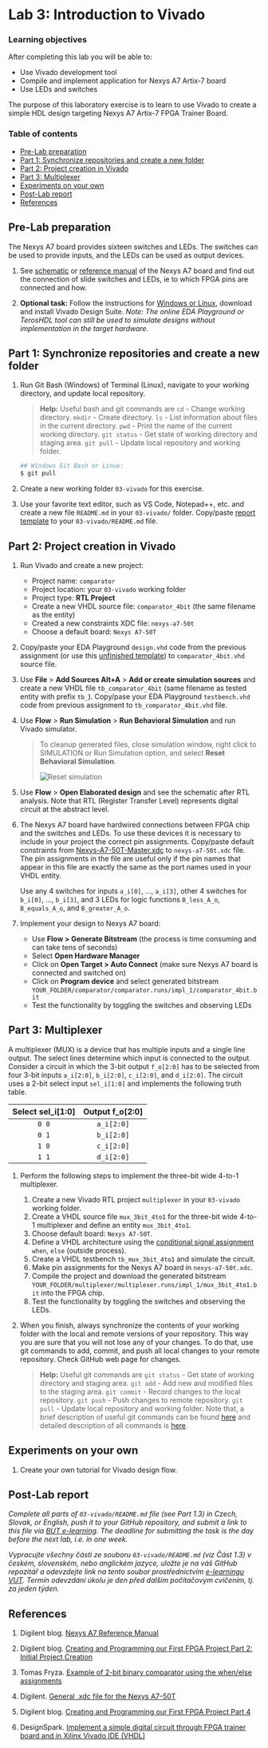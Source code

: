 # Lab 3: Introduction to Vivado

<!--
![Logo](../../logolink_eng.jpg)
<p align="center">
  The Study of Modern and Developing Engineering BUT<br>
  CZ.02.2.69/0.0/0.0/18_056/0013325
</p>
-->

### Learning objectives

After completing this lab you will be able to:

* Use Vivado development tool
* Compile and implement application for Nexys A7 Artix-7 board
* Use LEDs and switches

The purpose of this laboratory exercise is to learn to use Vivado to create a simple HDL design targeting Nexys A7 Artix-7 FPGA Trainer Board.

### Table of contents

* [Pre-Lab preparation](#preparation)
* [Part 1: Synchronize repositories and create a new folder](#part1)
* [Part 2: Project creation in Vivado](#part2)
* [Part 3: Multiplexer](#part3)
* [Experiments on your own](#experiments)
* [Post-Lab report](#report)
* [References](#references)

<a name="preparation"></a>

## Pre-Lab preparation

The Nexys A7 board provides sixteen switches and LEDs. The switches can be used to provide inputs, and the LEDs can be used as output devices.

1. See [schematic](https://github.com/tomas-fryza/digital-electronics-1/blob/master/docs/nexys-a7-sch.pdf) or [reference manual](https://reference.digilentinc.com/reference/programmable-logic/nexys-a7/reference-manual) of the Nexys A7 board and find out the connection of slide switches and LEDs, ie to which FPGA pins are connected and how.

2. **Optional task:** Follow the instructions for [Windows or Linux](https://github.com/tomas-fryza/digital-electronics-1/wiki/List-of-versions), download and install Vivado Design Suite. *Note: The online EDA Playground or TerosHDL tool can still be used to simulate designs without implementation in the target hardware.*

<a name="part1"></a>

## Part 1: Synchronize repositories and create a new folder

1. Run Git Bash (Windows) of Terminal (Linux), navigate to your working directory, and update local repository.

   > **Help:** Useful bash and git commands are `cd` - Change working directory. `mkdir` - Create directory. `ls` - List information about files in the current directory. `pwd` - Print the name of the current working directory. `git status` - Get state of working directory and staging area. `git pull` - Update local repository and working folder.

   ```bash
   ## Windows Git Bash or Linux:
   $ git pull
   ```

2. Create a new working folder `03-vivado` for this exercise.

3. Use your favorite text editor, such as VS Code, Notepad++, etc. and create a new file `README.md` in your `03-vivado/` folder. Copy/paste [report template](https://raw.githubusercontent.com/tomas-fryza/digital-electronics-1/master/labs/03-vivado/report.md) to your `03-vivado/README.md` file.

<a name="part2"></a>

## Part 2: Project creation in Vivado

1. Run Vivado and create a new project:

   * Project name: `comparator`
   * Project location: your `03-vivado` working folder
   * Project type: **RTL Project**
   * Create a new VHDL source file: `comparator_4bit` (the same filename as the entity)
   * Created a new constraints XDC file: `nexys-a7-50t`
   * Choose a default board: `Nexys A7-50T`

2. Copy/paste your EDA Playground `design.vhd` code from the previous assignment (or use this [unfinished template](https://www.edaplayground.com/x/5uu3)) to `comparator_4bit.vhd` source file.

3. Use **File** > **Add Sources Alt+A** > **Add or create simulation sources** and create a new VHDL file `tb_comparator_4bit` (same filename as tested entity with prefix `tb_`). Copy/pase your EDA Playground `testbench.vhd` code from previous assignment to `tb_comparator_4bit.vhd` file.

4. Use **Flow** > **Run Simulation** > **Run Behavioral Simulation** and run Vivado simulator.

   > To cleanup generated files, close simulation window, right click to SIMULATION or Run Simulation option, and select **Reset Behavioral Simulation**.
   >
   > ![Reset simulation](images/screenshot_vivado_reset_simul.png)

5. Use **Flow** > **Open Elaborated design** and see the schematic after RTL analysis. Note that RTL (Register Transfer Level) represents digital circuit at the abstract level.

6. The Nexys A7 board have hardwired connections between FPGA chip and the switches and LEDs. To use these devices it is necessary to include in your project the correct pin assignments. Copy/paste default constraints from [Nexys-A7-50T-Master.xdc](https://raw.githubusercontent.com/Digilent/digilent-xdc/master/Nexys-A7-50T-Master.xdc) to `nexys-a7-50t.xdc` file. The pin assignments in the file are useful only if the pin names that appear in this file are exactly the same as the port names used in your VHDL entity.

   Use any 4 switches for inputs `a_i[0]`, ..., `a_i[3]`, other 4 switches for `b_i[0]`, ..., `b_i[3]`, and 3 LEDs for logic functions `B_less_A_o`, `B_equals_A_o`, and `B_greater_A_o`.

7. Implement your design to Nexys A7 board:

   * Use **Flow > Generate Bitstream** (the process is time consuming and can take tens of seconds)
   * Select **Open Hardware Manager**
   * Click on **Open Target > Auto Connect** (make sure Nexys A7 board is connected and switched on)
   * Click on **Program device** and select generated bitstream `YOUR_FOLDER/comparator/comparator.runs/impl_1/comparator_4bit.bit`
   * Test the functionality by toggling the switches and observing LEDs

<a name="part3"></a>

## Part 3: Multiplexer

A multiplexer (MUX) is a device that has multiple inputs and a single line output. The select lines determine which input is connected to the output. Consider a circuit in which the 3-bit output `f_o[2:0]` has to be selected from four 3-bit inputs `a_i[2:0]`, `b_i[2:0]`, `c_i[2:0]`, and `d_i[2:0]`. The circuit uses a 2-bit select input `sel_i[1:0]` and implements the following truth table.

   | **Select sel_i[1:0]** | **Output f_o[2:0]** |
   | :-: | :-: |
   | `0 0` | `a_i[2:0]` |
   | `0 1` | `b_i[2:0]` |
   | `1 0` | `c_i[2:0]` |
   | `1 1` | `d_i[2:0]` |

<!--
   ![Circuit symbol for two-bit wide 4-to-1 multiplexer](images/mux_4to1.png)
-->

1. Perform the following steps to implement the three-bit wide 4-to-1 multiplexer.

   1. Create a new Vivado RTL project `multiplexer` in your `03-vivado` working folder.
   2. Create a VHDL source file `mux_3bit_4to1` for the three-bit wide 4-to-1 multiplexer and define an entity `mux_3bit_4to1`.
   3. Choose default board: `Nexys A7-50T`.
   4. Define a VHDL architecture using the [conditional signal assignment](https://github.com/tomas-fryza/digital-electronics-1/wiki/Signal-assignments) `when`, `else` (outside process).
   5. Create a VHDL testbench `tb_mux_3bit_4to1` and simulate the circuit.
   6. Make pin assignments for the Nexys A7 board in `nexys-a7-50t.xdc`.
   7. Compile the project and download the generated bitstream `YOUR_FOLDER/multiplexer/multiplexer.runs/impl_1/mux_3bit_4to1.bit` into the FPGA chip.
   8. Test the functionality by toggling the switches and observing the LEDs.

<!--
   ![Screenshot of Vivado](images/screenshot_vivado.png)
-->

2. When you finish, always synchronize the contents of your working folder with the local and remote versions of your repository. This way you are sure that you will not lose any of your changes. To do that, use git commands to add, commit, and push all local changes to your remote repository. Check GitHub web page for changes.

   > **Help:** Useful git commands are `git status` - Get state of working directory and staging area. `git add` - Add new and modified files to the staging area. `git commit` - Record changes to the local repository. `git push` - Push changes to remote repository. `git pull` - Update local repository and working folder. Note that, a brief description of useful git commands can be found [here](https://github.com/tomas-fryza/digital-electronics-1/wiki/Useful-Git-commands) and detailed description of all commands is [here](https://github.com/joshnh/Git-Commands).

<a name="experiments"></a>

## Experiments on your own

1. Create your own tutorial for Vivado design flow.

<a name="report"></a>

## Post-Lab report

*Complete all parts of `03-vivado/README.md` file (see Part 1.3) in Czech, Slovak, or English, push it to your GitHub repository, and submit a link to this file via [BUT e-learning](https://moodle.vutbr.cz/). The deadline for submitting the task is the day before the next lab, i.e. in one week.*

*Vypracujte všechny části ze souboru `03-vivado/README.md` (viz Část 1.3) v českém, slovenském, nebo anglickém jazyce, uložte je na váš GitHub repozitář a odevzdejte link na tento soubor prostřednictvím [e-learningu VUT](https://moodle.vutbr.cz/). Termín odevzdání úkolu je den před dalším počítačovým cvičením, tj. za jeden týden.*

<a name="references"></a>

## References

1. Digilent blog. [Nexys A7 Reference Manual](https://reference.digilentinc.com/reference/programmable-logic/nexys-a7/reference-manual)

2. Digilent blog. [Creating and Programming our First FPGA Project Part 2: Initial Project Creation](https://blog.digilentinc.com/creating-and-programming-our-first-fpga-project-part-2-initial-project-creation/)

3. Tomas Fryza. [Example of 2-bit binary comparator using the when/else assignments](https://www.edaplayground.com/x/5uu3)

4. Digilent. [General .xdc file for the Nexys A7-50T](https://github.com/Digilent/digilent-xdc/blob/master/Nexys-A7-50T-Master.xdc)

5. Digilent blog. [Creating and Programming our First FPGA Project Part 4](https://blog.digilentinc.com/creating-and-programming-our-first-fpga-project-part-4/)

6. DesignSpark. [Implement a simple digital circuit through FPGA trainer board and in Xilinx Vivado IDE (VHDL)](https://www.rs-online.com/designspark/lab1-vhdl)

